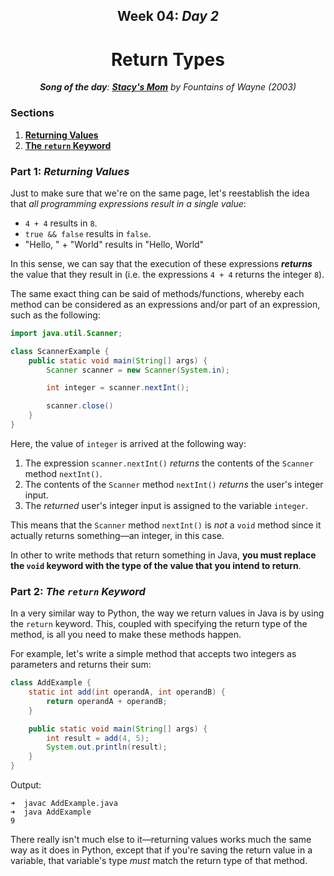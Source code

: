 <h2 align=center>Week 04: <em>Day 2</em></h2>

<h1 align=center>Return Types</h1>

<p align=center><strong><em>Song of the day</strong>: <a href="https://youtu.be/_Xcq6bbY71Y?si=4Y2l33C_yoiuw9CT"><strong><u>Stacy's Mom</u></strong></a> by Fountains of Wayne (2003)</em></p>

### Sections

1. [**Returning Values**](#part-1-returning-values)
2. [**The `return` Keyword**](#part-2-the-return-keyword)

### Part 1: _Returning Values_

Just to make sure that we're on the same page, let's reestablish the idea that _all programming expressions result in a single value_:

- `4 + 4` results in `8`.
- `true && false` results in `false`.
- "Hello, " + "World" results in "Hello, World"

In this sense, we can say that the execution of these expressions ***returns*** the value that they result in (i.e. the expressions `4 + 4` returns the integer `8`).

The same exact thing can be said of methods/functions, whereby each method can be considered as an expressions and/or part of an expression, such as the following:

```java
import java.util.Scanner;

class ScannerExample {
    public static void main(String[] args) {
        Scanner scanner = new Scanner(System.in);

        int integer = scanner.nextInt();

        scanner.close()
    }
}
```

Here, the value of `integer` is arrived at the following way:

1. The expression `scanner.nextInt()` _returns_ the contents of the `Scanner` method `nextInt()`.
2. The contents of the `Scanner` method `nextInt()` _returns_ the user's integer input.
3. The _returned_ user's integer input is assigned to the variable `integer`.

This means that the `Scanner` method `nextInt()` is _not_ a `void` method since it actually returns something—an integer, in this case. 

In other to write methods that return something in Java, **you must replace the `void` keyword with the type of the value that you intend to return**.

### Part 2: _The `return` Keyword_

In a very similar way to Python, the way we return values in Java is by using the `return` keyword. This, coupled with specifying the return type of the method, is all you need to make these methods happen.

For example, let's write a simple method that accepts two integers as parameters and returns their sum:

```java
class AddExample {
    static int add(int operandA, int operandB) {
        return operandA + operandB;
    }

    public static void main(String[] args) {
        int result = add(4, 5);
        System.out.println(result);
    }
}
```

Output:

```
➜  javac AddExample.java 
➜  java AddExample      
9
```

There really isn't much else to it—returning values works much the same way as it does in Python, except that if you're saving the return value in a variable, that variable's type _must_ match the return type of that method.